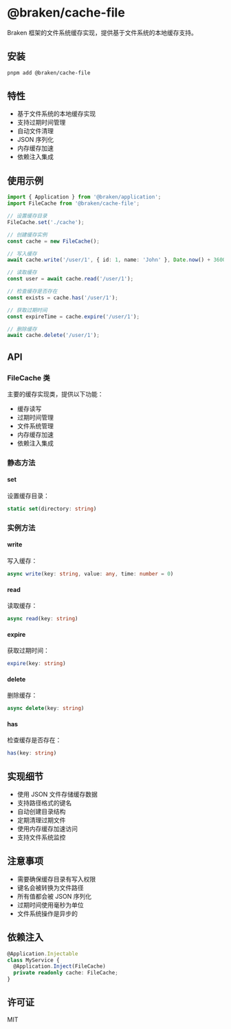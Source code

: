 # @braken/cache-file

Braken 框架的文件系统缓存实现，提供基于文件系统的本地缓存支持。

## 安装

```bash
pnpm add @braken/cache-file
```

## 特性

- 基于文件系统的本地缓存实现
- 支持过期时间管理
- 自动文件清理
- JSON 序列化
- 内存缓存加速
- 依赖注入集成

## 使用示例

```typescript
import { Application } from '@braken/application';
import FileCache from '@braken/cache-file';

// 设置缓存目录
FileCache.set('./cache');

// 创建缓存实例
const cache = new FileCache();

// 写入缓存
await cache.write('/user/1', { id: 1, name: 'John' }, Date.now() + 3600000); // 1小时后过期

// 读取缓存
const user = await cache.read('/user/1');

// 检查缓存是否存在
const exists = cache.has('/user/1');

// 获取过期时间
const expireTime = cache.expire('/user/1');

// 删除缓存
await cache.delete('/user/1');
```

## API

### FileCache 类

主要的缓存实现类，提供以下功能：

- 缓存读写
- 过期时间管理
- 文件系统管理
- 内存缓存加速
- 依赖注入集成

### 静态方法

#### set
设置缓存目录：
```typescript
static set(directory: string)
```

### 实例方法

#### write
写入缓存：
```typescript
async write(key: string, value: any, time: number = 0)
```

#### read
读取缓存：
```typescript
async read(key: string)
```

#### expire
获取过期时间：
```typescript
expire(key: string)
```

#### delete
删除缓存：
```typescript
async delete(key: string)
```

#### has
检查缓存是否存在：
```typescript
has(key: string)
```

## 实现细节

- 使用 JSON 文件存储缓存数据
- 支持路径格式的键名
- 自动创建目录结构
- 定期清理过期文件
- 使用内存缓存加速访问
- 支持文件系统监控

## 注意事项

- 需要确保缓存目录有写入权限
- 键名会被转换为文件路径
- 所有值都会被 JSON 序列化
- 过期时间使用毫秒为单位
- 文件系统操作是异步的

## 依赖注入

```typescript
@Application.Injectable
class MyService {
  @Application.Inject(FileCache)
  private readonly cache: FileCache;
}
```

## 许可证

MIT 